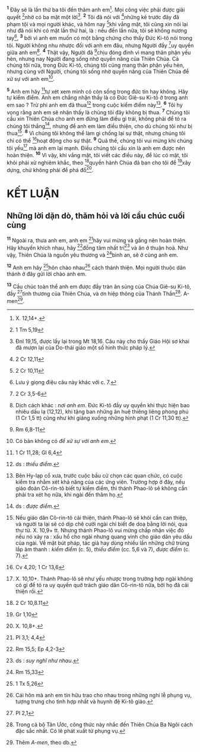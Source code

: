 <sup><b>1</b></sup> Đây sẽ là lần thứ ba tôi đến thăm anh em[^1]. Mọi công việc phải được giải quyết [^1*]nhờ có ba mặt một lời[^2]. <sup><b>2</b></sup> Tôi đã nói với [^2*]những kẻ trước đây đã phạm tội và mọi người khác, và hôm nay [^3*]khi vắng mặt, tôi cũng xin nói lại như đã nói khi có mặt lần thứ hai, là : nếu đến lần nữa, tôi sẽ không nương tay[^3], <sup><b>3</b></sup> bởi vì anh em muốn có một bằng chứng cho thấy Đức Ki-tô nói trong tôi. Người không nhu nhược đối với anh em đâu, nhưng Người đầy [^4*]uy quyền giữa anh em[^4]. <sup><b>4</b></sup> Thật vậy, Người đã [^5*]chịu đóng đinh vì mang thân phận yếu hèn, nhưng nay Người đang sống nhờ quyền năng của Thiên Chúa. Cả chúng tôi nữa, trong Đức Ki-tô, chúng tôi cũng mang thân phận yếu hèn, nhưng cùng với Người, chúng tôi sống nhờ quyền năng của Thiên Chúa để xử sự với anh em[^5].

<sup><b>5</b></sup> Anh em hãy [^6*]tự xét xem mình có còn sống trong đức tin hay không. Hãy tự kiểm điểm. Anh em chẳng nhận thấy là có Đức Giê-su Ki-tô ở trong anh em sao ? Trừ phi anh em đã thua[^6] trong cuộc kiểm điểm này[^7]. <sup><b>6</b></sup> Tôi hy vọng rằng anh em sẽ nhận thấy là chúng tôi đây không bị thua. <sup><b>7</b></sup> Chúng tôi cầu xin Thiên Chúa cho anh em đừng làm điều gì trái, không phải để tỏ ra chúng tôi thắng[^8], nhưng để anh em làm điều thiện, cho dù chúng tôi như bị thua[^9]. <sup><b>8</b></sup> Vì chúng tôi không thể làm gì chống lại sự thật, nhưng chúng tôi chỉ có thể [^7*]hoạt động cho sự thật. <sup><b>9</b></sup> Quả thế, chúng tôi vui mừng khi chúng tôi yếu[^10] mà anh em lại mạnh. Điều chúng tôi cầu xin là anh em được nên hoàn thiện. <sup><b>10</b></sup> Vì vậy, khi vắng mặt, tôi viết các điều này, để lúc có mặt, tôi khỏi phải xử nghiêm khắc, theo [^8*]quyền hành Chúa đã ban cho tôi để [^9*]xây dựng, chứ không phải để phá đổ[^11].

# KẾT LUẬN
## Những lời dặn dò, thăm hỏi và lời cầu chúc cuối cùng
<sup><b>11</b></sup> Ngoài ra, thưa anh em, anh em [^10*]hãy vui mừng và gắng nên hoàn thiện. Hãy khuyến khích nhau, hãy [^11*]đồng tâm nhất trí[^12] và ăn ở thuận hoà. Như vậy, Thiên Chúa là nguồn yêu thương và [^12*]bình an, sẽ ở cùng anh em.

<sup><b>12</b></sup> Anh em hãy [^13*]hôn chào nhau[^13] cách thánh thiện. Mọi người thuộc dân thánh ở đây gửi lời chào anh em.

<sup><b>13</b></sup> Cầu chúc toàn thể anh em được đầy tràn ân sủng của Chúa Giê-su Ki-tô, đầy [^14*]tình thương của Thiên Chúa, và ơn hiệp thông của Thánh Thần[^14]. A-men[^15].

[^1]: X. 12,14+.
[^2]: Đnl 19,15, được lấy lại trong Mt 18,16. Câu này cho thấy Giáo Hội sơ khai đã mượn lại của Do-thái giáo một số hình thức pháp lý.
[^3]: Lưu ý giọng điệu câu này khác với c. 7.
[^4]: Dịch cách khác : <i>nơi anh em</i>. Đức Ki-tô đầy uy quyền khi thực hiện bao nhiêu dấu lạ (12,12), khi tặng ban những ân huệ thiêng liêng phong phú (1 Cr 1,5 tt) cũng như khi giáng xuống những hình phạt (1 Cr 11,30 tt).
[^5]: Có bản không có <i>để xử sự với anh em</i>.
[^6]: ds : <i>thiếu điểm</i>.
[^7]: Bên Hy-lạp cổ xưa, trước cuộc bầu cử chọn các quan chức, có cuộc kiểm tra nhằm xét khả năng của các ứng viên. Trường hợp ở đây, nếu giáo đoàn Cô-rin-tô biết tự kiểm điểm, thì thánh Phao-lô sẽ không cần phải tra xét họ nữa, khi ngài đến thăm họ.
[^8]: ds : <i>được điểm</i>.
[^9]: Nếu giáo dân Cô-rin-tô cải thiện, thánh Phao-lô sẽ khỏi cần can thiệp, và người ta lại sẽ có dịp chê cười ngài chỉ biết đe doạ bằng lời nói, qua thư từ. X. 10,9+ tt. Nhưng thánh Phao-lô vui mừng chấp nhận việc đó nếu nó xảy ra : xấu hổ cho ngài nhưng quang vinh cho giáo dân yêu dấu của ngài. Về mặt bút pháp, tác giả hay dùng nhiều lần những chữ trùng lắp âm thanh : <i>kiểm điểm</i> (c. 5), <i>thiếu điểm</i> (cc. 5,6 và 7), <i>được điểm</i> (c. 7).
[^10]: X. 10,10+. Thánh Phao-lô sẽ như yếu nhược trong trường hợp ngài không có gì để tỏ ra uy quyền quở trách giáo dân Cô-rin-tô nữa, bởi họ đã cải thiện rồi.
[^11]: X. 10,8+.
[^12]: ds : <i>suy nghĩ như nhau</i>.
[^13]: Cái hôn mà anh em tín hữu trao cho nhau trong những nghi lễ phụng vụ, tượng trưng cho tình hợp nhất và huynh đệ Ki-tô giáo.
[^14]: Trong cả bộ Tân Ước, công thức này nhắc đến Thiên Chúa Ba Ngôi cách đặc sắc nhất. Có lẽ phát xuất từ phụng vụ.
[^15]: Thêm <i>A-men</i>, theo db.
[^1*]: 1 Tm 5,19
[^2*]: 2 Cr 12,11
[^3*]: 2 Cr 10,11
[^4*]: 2 Cr 3,5-6
[^5*]: Rm 6,8-11
[^6*]: 1 Cr 11,28; Gl 6,4
[^7*]: Cv 4,20; 1 Cr 13,6
[^8*]: 2 Cr 10,8.11
[^9*]: Gr 1,10
[^10*]: Pl 3,1; 4,4
[^11*]: Rm 15,5; Ep 4,2-3
[^12*]: Rm 15,33
[^13*]: 1 Tx 5,26
[^14*]: Pl 2,1
